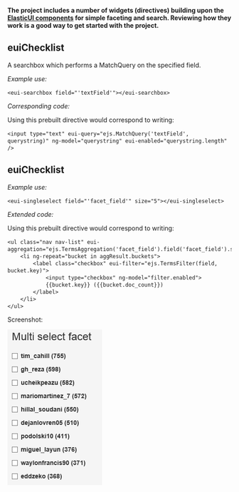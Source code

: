 ﻿**The project includes a number of widgets (directives) building upon the [ElasticUI components][1] for simple faceting and search.
Reviewing how they work is a good way to get started with the project.**

euiChecklist
---
A searchbox which performs a MatchQuery on the specified field.

*Example use:*

    <eui-searchbox field="'textField'"></eui-searchbox>

*Corresponding code:*

Using this prebuilt directive would correspond to writing:

    <input type="text" eui-query="ejs.MatchQuery('textField', querystring)" ng-model="querystring" eui-enabled="querystring.length" />



euiChecklist
---
*Example use:*

    <eui-singleselect field="'facet_field'" size="5"></eui-singleselect>

*Extended code:*

Using this prebuilt directive would correspond to writing:

    <ul class="nav nav-list" eui-aggregation="ejs.TermsAggregation('facet_field').field('facet_field').size(5)">
        <li ng-repeat="bucket in aggResult.buckets">
            <label class="checkbox" eui-filter="ejs.TermsFilter(field, bucket.key)">
                <input type="checkbox" ng-model="filter.enabled">
                {{bucket.key}} ({{bucket.doc_count}})
            </label>
        </li>
    </ul>

Screenshot:

![checklist screenshot](checklist.png)


[1]: components.md
